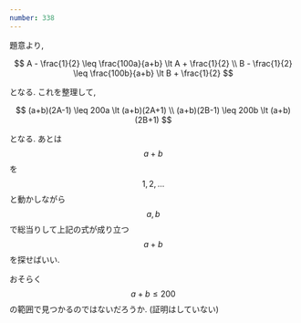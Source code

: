 ```yaml
---
number: 338
---
```

題意より,

$$
A - \frac{1}{2} \leq \frac{100a}{a+b} \lt A + \frac{1}{2} \\
B - \frac{1}{2} \leq \frac{100b}{a+b} \lt B + \frac{1}{2}
$$

となる. これを整理して,

$$
(a+b)(2A-1) \leq 200a \lt (a+b)(2A+1) \\
(a+b)(2B-1) \leq 200b \lt (a+b)(2B+1)
$$

となる. あとは $$ a+b $$ を $$ 1, 2, \dots $$ と動かしながら $$ a, b $$ で総当りして上記の式が成り立つ $$ a+b $$ を探せばいい.

おそらく $$ a + b \leq 200 $$ の範囲で見つかるのではないだろうか. (証明はしていない)
